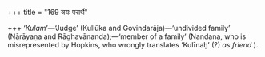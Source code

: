 +++
title = "169 त्रयः परार्थे"

+++
‘*Kulam*’—‘Judge’ (Kullūka and Govindarāja)—‘undivided family’ (Nārāyaṇa
and Rāghavānanda);—‘member of a family’ (Nandana, who is misrepresented
by Hopkins, who wrongly translates ‘Kulīnaḥ’ (?) *as friend* ).
